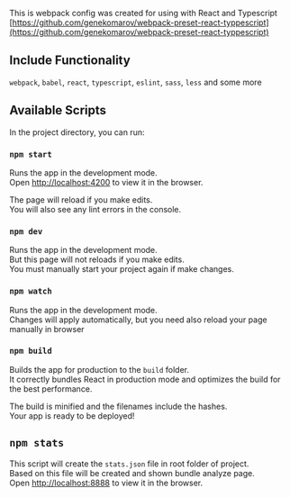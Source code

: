 This is webpack config was created for using with React and Typescript
[https://github.com/genekomarov/webpack-preset-react-typpescript](https://github.com/genekomarov/webpack-preset-react-typpescript)

## Include Functionality

`webpack`, `babel`, `react`, `typescript`, `eslint`, `sass`, `less` and some more

## Available Scripts

In the project directory, you can run:

### `npm start`

Runs the app in the development mode.<br />
Open [http://localhost:4200](http://localhost:4200) to view it in the browser.

The page will reload if you make edits.<br />
You will also see any lint errors in the console.

### `npm dev`

Runs the app in the development mode.<br />
But this page will not reloads if you make edits.<br />
You must  manually start your project again if make changes.

### `npm watch`

Runs the app in the development mode.<br />
Changes will apply automatically, but you need also reload your page manually in browser

### `npm build`

Builds the app for production to the `build` folder.<br />
It correctly bundles React in production mode and optimizes the build for the best performance.

The build is minified and the filenames include the hashes.<br />
Your app is ready to be deployed!

## `npm stats`

This script will create the `stats.json` file in root folder of project.<br />
Based on this file will be created and shown bundle analyze page.<br />
Open [http://localhost:8888](http://localhost:8888) to view it in the browser.
